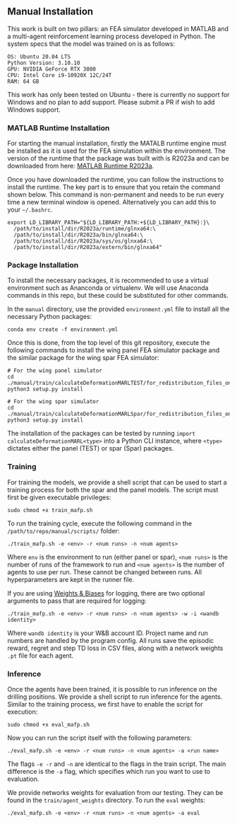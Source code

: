 ## Manual Installation

This work is built on two pillars: an FEA simulator developed in MATLAB and a multi-agent reinforcement learning process developed in Python. The system specs that the model was trained on is as follows:

```shell
OS: Ubuntu 20.04 LTS
Python Version: 3.10.10
GPU: NVIDIA GeForce RTX 3080
CPU: Intel Core i9-10920X 12C/24T
RAM: 64 GB
```

This work has only been tested on Ubuntu - there is currently no support for Windows and no plan to add support. Please submit a PR if wish to add Windows support.

### MATLAB Runtime Installation

For starting the manual installation, firstly the MATALB runtime engine must be installed as it is used for the FEA simulation within the environment. The version of the runtime that the package was built with is R2023a and can be downloaded from here: [MATLAB Runtime R2023a](https://ssd.mathworks.com/supportfiles/downloads/R2023a/Release/5/deployment_files/installer/complete/win64/MATLAB_Runtime_R2023a_Update_5_win64.zip).

Once you have downloaded the runtime, you can follow the instructions to install the runtime. The key part is to ensure that you retain the command shown below. This command is non-permanent and needs to be run every time a new terminal window is opened. Alternatively you can add this to your `~/.bashrc`.

```shell
export LD_LIBRARY_PATH="${LD_LIBRARY_PATH:+${LD_LIBRARY_PATH}:}\ 
  /path/to/install/dir/R2023a/runtime/glnxa64:\
  /path/to/install/dir/R2023a/bin/glnxa64:\
  /path/to/install/dir/R2023a/sys/os/glnxa64:\
  /path/to/install/dir/R2023a/extern/bin/glnxa64"
```

### Package Installation

To install the necessary packages, it is recommended to use a virtual environment such as Ananconda or virtualenv. We will use Anaconda commands in this repo, but these could be substituted for other commands.

In the `manual` directory, use the provided `environment.yml` file to install all the necessary Python packages:

```shell
conda env create -f environment.yml
```

Once this is done, from the top level of this git repository, execute the following commands to install the wing panel FEA simulator package and the similar package for the wing spar FEA simulator:

```shell
# For the wing panel simulator
cd ./manual/train/calculateDeformationMARLTEST/for_redistribution_files_only
python3 setup.py install

# For the wing spar simulator
cd ./manual/train/calculateDeformationMARLSpar/for_redistribution_files_only
python3 setup.py install
```

The installation of the packages can be tested by running `import calculateDeformationMARL<type>` into a Python CLI instance, where `<type>` dictates either the panel (TEST) or spar (Spar) packages.

### Training

For training the models, we provide a shell script that can be used to start a training process for both the spar and the panel models. The script must first be given executable privileges:

```shell
sudo chmod +x train_mafp.sh
```

To run the training cycle, execute the following command in the `/path/to/repo/manual/scripts/` folder:

```shell
./train_mafp.sh -e <env> -r <num runs> -n <num agents>
```

Where `env` is the environment to run (either panel or spar), `<num runs>` is the number of runs of the framework to run and `<num agents>` is the number of agents to use per run. These cannot be changed between runs. All hyperparameters are kept in the runner file. 

If you are using [Weights & Biases](https://wandb.ai/site) for logging, there are two optional arguments to pass that are required for logging:

```shell
./train_mafp.sh -e <env> -r <num runs> -n <num agents> -w -i <wandb identity>
```

Where `wandb identity` is your W&B account ID. Project name and run numbers are handled by the program config. All runs save the episodic reward, regret and step TD loss in CSV files, along with a network weights `.pt` file for each agent.

### Inference

Once the agents have been trained, it is possible to run inference on the drilling positions. We provide a shell script to run inference for the agents. Similar to the training process, we first have to enable the script for execution:

```shell
sudo chmod +x eval_mafp.sh
```

Now you can run the script itself with the following parameters:

```shell
./eval_mafp.sh -e <env> -r <num runs> -n <num agents> -a <run name>
```

The flags `-e -r` and `-n` are identical to the flags in the train script. The main difference is the `-a` flag, which specifies which run you want to use to evaluation.

We provide networks weights for evaluation from our testing. They can be found in the `train/agent_weights` directory. To run the `eval` weights:

```shell
./eval_mafp.sh -e <env> -r <num runs> -n <num agents> -a eval
```

